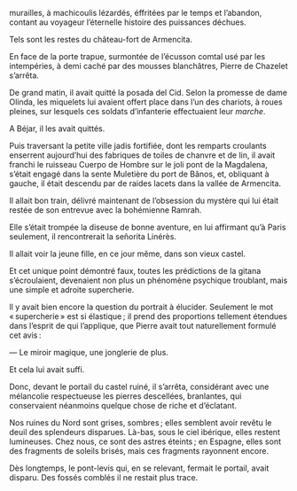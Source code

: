 murailles, à machicoulis lézardés, éffritées par le temps et l’abandon, contant au voyageur l’éternelle histoire des puissances déchues.

Tels sont les restes du château-fort de Armencita.

En face de la porte trapue, surmontée de l’écusson comtal usé par les intempéries, à demi caché par des mousses blanchâtres, Pierre de Chazelet
s’arrêta.

De grand matin, il avait quitté la posada del Cid. Selon la promesse de dame Olinda, les miquelets lui avaient offert place dans l’un des chariots, à  roues pleines, sur lesquels ces soldats d’infanterie effectuaient leur _marche_.

A Béjar, il les avait quittés.

Puis traversant la petite ville jadis fortifiée, dont les remparts croulants
enserrent aujourd’hui des fabriques de toiles de chanvre et de lin, il avait
franchi le ruisseau Cuerpo de Hombre sur le joli pont de la Magdalena, s’était engagé dans la sente Muletière du port de Bânos, et, obliquant à gauche, il était descendu par de raides lacets dans la vallée de Armencita.

Il allait bon train, délivré maintenant de l’obsession du mystère qui lui était restée de son entrevue avec la bohémienne Ramrah.

Elle s’était trompée la diseuse de bonne aventure, en lui affirmant qu’à
Paris seulement, il rencontrerait la señorita Linérès.

Il allait voir la jeune fille, en ce jour même, dans son vieux castel.

Et cet unique point démontré faux, toutes les prédictions de la gitana s’écroulaient, devenaient non plus un phénomène psychique troublant, mais
une simple et adroite supercherie.

ll y avait bien encore la question du portrait à élucider. Seulement le
mot « supercherie » est si élastique ; il prend des proportions tellement étendues dans l’esprit de qui l’applique, que Pierre avait tout naturellement formulé cet avis :

— Le miroir magique, une jonglerie de plus.

Et cela lui avait suffi.

Donc, devant le portail du castel ruiné, il s’arrêta, considérant avec une
mélancolie respectueuse les pierres descellées, branlantes, qui conservaient
néanmoins quelque chose de riche et d’éclatant.

Nos ruines du Nord sont grises, sombres ; elles semblent avoir revêtu le deuil des splendeurs disparues. Là-bas, sous le ciel ibérique, elles restent lumineuses. Chez nous, ce sont des astres éteints ; en Espagne, elles sont des fragments de soleils brisés, mais ces fragments rayonnent encore.

Dès longtemps, le pont-levis qui, en se relevant, fermait le portail, avait disparu. Des fossés comblés il ne restait plus trace.
